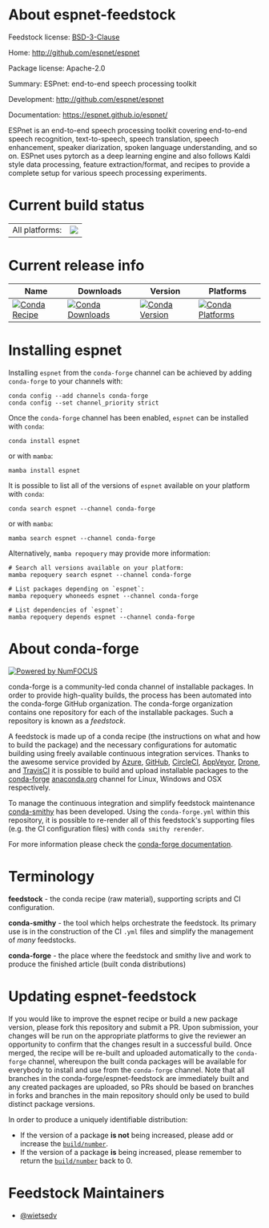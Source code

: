 About espnet-feedstock
======================

Feedstock license: [BSD-3-Clause](https://github.com/conda-forge/espnet-feedstock/blob/main/LICENSE.txt)

Home: http://github.com/espnet/espnet

Package license: Apache-2.0

Summary: ESPnet: end-to-end speech processing toolkit

Development: http://github.com/espnet/espnet

Documentation: https://espnet.github.io/espnet/

ESPnet is an end-to-end speech processing toolkit covering end-to-end speech recognition, text-to-speech, speech translation, speech enhancement, speaker diarization, spoken language understanding, and so on. ESPnet uses pytorch as a deep learning engine and also follows Kaldi style data processing, feature extraction/format, and recipes to provide a complete setup for various speech processing experiments.


Current build status
====================


<table><tr><td>All platforms:</td>
    <td>
      <a href="https://dev.azure.com/conda-forge/feedstock-builds/_build/latest?definitionId=17541&branchName=main">
        <img src="https://dev.azure.com/conda-forge/feedstock-builds/_apis/build/status/espnet-feedstock?branchName=main">
      </a>
    </td>
  </tr>
</table>

Current release info
====================

| Name | Downloads | Version | Platforms |
| --- | --- | --- | --- |
| [![Conda Recipe](https://img.shields.io/badge/recipe-espnet-green.svg)](https://anaconda.org/conda-forge/espnet) | [![Conda Downloads](https://img.shields.io/conda/dn/conda-forge/espnet.svg)](https://anaconda.org/conda-forge/espnet) | [![Conda Version](https://img.shields.io/conda/vn/conda-forge/espnet.svg)](https://anaconda.org/conda-forge/espnet) | [![Conda Platforms](https://img.shields.io/conda/pn/conda-forge/espnet.svg)](https://anaconda.org/conda-forge/espnet) |

Installing espnet
=================

Installing `espnet` from the `conda-forge` channel can be achieved by adding `conda-forge` to your channels with:

```
conda config --add channels conda-forge
conda config --set channel_priority strict
```

Once the `conda-forge` channel has been enabled, `espnet` can be installed with `conda`:

```
conda install espnet
```

or with `mamba`:

```
mamba install espnet
```

It is possible to list all of the versions of `espnet` available on your platform with `conda`:

```
conda search espnet --channel conda-forge
```

or with `mamba`:

```
mamba search espnet --channel conda-forge
```

Alternatively, `mamba repoquery` may provide more information:

```
# Search all versions available on your platform:
mamba repoquery search espnet --channel conda-forge

# List packages depending on `espnet`:
mamba repoquery whoneeds espnet --channel conda-forge

# List dependencies of `espnet`:
mamba repoquery depends espnet --channel conda-forge
```


About conda-forge
=================

[![Powered by
NumFOCUS](https://img.shields.io/badge/powered%20by-NumFOCUS-orange.svg?style=flat&colorA=E1523D&colorB=007D8A)](https://numfocus.org)

conda-forge is a community-led conda channel of installable packages.
In order to provide high-quality builds, the process has been automated into the
conda-forge GitHub organization. The conda-forge organization contains one repository
for each of the installable packages. Such a repository is known as a *feedstock*.

A feedstock is made up of a conda recipe (the instructions on what and how to build
the package) and the necessary configurations for automatic building using freely
available continuous integration services. Thanks to the awesome service provided by
[Azure](https://azure.microsoft.com/en-us/services/devops/), [GitHub](https://github.com/),
[CircleCI](https://circleci.com/), [AppVeyor](https://www.appveyor.com/),
[Drone](https://cloud.drone.io/welcome), and [TravisCI](https://travis-ci.com/)
it is possible to build and upload installable packages to the
[conda-forge](https://anaconda.org/conda-forge) [anaconda.org](https://anaconda.org/)
channel for Linux, Windows and OSX respectively.

To manage the continuous integration and simplify feedstock maintenance
[conda-smithy](https://github.com/conda-forge/conda-smithy) has been developed.
Using the ``conda-forge.yml`` within this repository, it is possible to re-render all of
this feedstock's supporting files (e.g. the CI configuration files) with ``conda smithy rerender``.

For more information please check the [conda-forge documentation](https://conda-forge.org/docs/).

Terminology
===========

**feedstock** - the conda recipe (raw material), supporting scripts and CI configuration.

**conda-smithy** - the tool which helps orchestrate the feedstock.
                   Its primary use is in the construction of the CI ``.yml`` files
                   and simplify the management of *many* feedstocks.

**conda-forge** - the place where the feedstock and smithy live and work to
                  produce the finished article (built conda distributions)


Updating espnet-feedstock
=========================

If you would like to improve the espnet recipe or build a new
package version, please fork this repository and submit a PR. Upon submission,
your changes will be run on the appropriate platforms to give the reviewer an
opportunity to confirm that the changes result in a successful build. Once
merged, the recipe will be re-built and uploaded automatically to the
`conda-forge` channel, whereupon the built conda packages will be available for
everybody to install and use from the `conda-forge` channel.
Note that all branches in the conda-forge/espnet-feedstock are
immediately built and any created packages are uploaded, so PRs should be based
on branches in forks and branches in the main repository should only be used to
build distinct package versions.

In order to produce a uniquely identifiable distribution:
 * If the version of a package **is not** being increased, please add or increase
   the [``build/number``](https://docs.conda.io/projects/conda-build/en/latest/resources/define-metadata.html#build-number-and-string).
 * If the version of a package **is** being increased, please remember to return
   the [``build/number``](https://docs.conda.io/projects/conda-build/en/latest/resources/define-metadata.html#build-number-and-string)
   back to 0.

Feedstock Maintainers
=====================

* [@wietsedv](https://github.com/wietsedv/)

